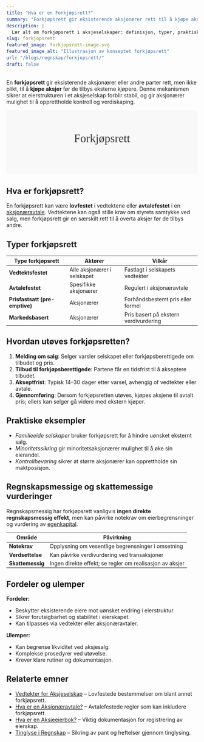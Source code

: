 ```yaml
---
title: "Hva er en Forkjøpsrett?"
summary: "Forkjøpsrett gir eksisterende aksjonærer rett til å kjøpe aksjer før eksterne, og er en viktig bestemmelse i vedtekter og aksjonæravtaler for å sikre kontroll over eierkretsen."
description: |
  Lær alt om forkjøpsrett i aksjeselskaper: definisjon, typer, praktiske eksempler, regnskapsmessig behandling og kobling til vedtekter og aksjonæravtaler.
slug: forkjopsrett
featured_image: forkjopsrett-image.svg
featured_image_alt: "Illustrasjon av konseptet forkjøpsrett"
url: "/blogs/regnskap/forkjopsrett/"
draft: false
---
```


En **forkjøpsrett** gir eksisterende aksjonærer eller andre parter rett, men ikke plikt, til å **kjøpe aksjer** før de tilbys eksterne kjøpere. Denne mekanismen sikrer at eierstrukturen i et aksjeselskap forblir stabil, og gir aksjonærer mulighet til å opprettholde kontroll og verdiskaping.

![Illustrasjon av konseptet forkjøpsrett](forkjopsrett-image.svg)

## Hva er forkjøpsrett?

En forkjøpsrett kan være **lovfestet** i vedtektene eller **avtalefestet** i en [aksjonæravtale](/blogs/regnskap/aksjonaeravtale "Hva er en Aksjonæravtale? En Omfattende Guide til Aksjonæravtaler i Norge"). Vedtektene kan også stille krav om styrets samtykke ved salg, men forkjøpsrett gir en særskilt rett til å overta aksjer før de tilbys andre.

## Typer forkjøpsrett

| Type forkjøpsrett           | Aktører                        | Vilkår                                      |
|-----------------------------|--------------------------------|---------------------------------------------|
| **Vedtektsfestet**          | Alle aksjonærer i selskapet    | Fastlagt i selskapets vedtekter             |
| **Avtalefestet**            | Spesifikke aksjonærer          | Regulert i aksjonæravtale                   |
| **Prisfastsatt (pre-emptive)** | Aksjonærer                  | Forhåndsbestemt pris eller formel           |
| **Markedsbasert**           | Aksjonærer                     | Pris basert på ekstern verdivurdering       |

## Hvordan utøves forkjøpsretten?

1. **Melding om salg**: Selger varsler selskapet eller forkjøpsberettigede om tilbudet og pris.
2. **Tilbud til forkjøpsberettigede**: Partene får en tidsfrist til å akseptere tilbudet.
3. **Akseptfrist**: Typisk 14–30 dager etter varsel, avhengig of vedtekter eller avtale.
4. **Gjennomføring**: Dersom forkjøpsretten utøves, kjøpes aksjene til avtalt pris; ellers kan selger gå videre med ekstern kjøper.

## Praktiske eksempler

* _Familieeide selskaper_ bruker forkjøpsrett for å hindre uønsket eksternt salg.
* _Minoritetssikring_ gir minoritetsaksjonærer mulighet til å øke sin eierandel.
* _Kontrollbevaring_ sikrer at større aksjonærer kan opprettholde sin maktposisjon.

## Regnskapsmessige og skattemessige vurderinger

Regnskapsmessig har forkjøpsrett vanligvis **ingen direkte regnskapsmessig effekt**, men kan påvirke notekrav om eierbegrensninger og vurdering av [egenkapital](/blogs/regnskap/hva-er-egenkapital "Hva er Egenkapital? Komplett Guide til Egenkapital i Regnskap").

| Område              | Påvirkning                                           |
|---------------------|------------------------------------------------------|
| **Notekrav**        | Opplysning om vesentlige begrensninger i omsetning   |
| **Verdsettelse**    | Kan påvirke verdivurdering ved transaksjoner         |
| **Skattemessig**    | Ingen direkte effekt; se regler om realisasjon av aksjer |

## Fordeler og ulemper

**Fordeler:**

* Beskytter eksisterende eiere mot uønsket endring i eierstruktur.
* Sikrer forutsigbarhet og stabilitet i eierskapet.
* Kan tilpasses via vedtekter eller aksjonæravtaler.

**Ulemper:**

* Kan begrense likviditet ved aksjesalg.
* Komplekse prosedyrer ved utøvelse.
* Krever klare rutiner og dokumentasjon.

## Relaterte emner

* [Vedtekter for Aksjeselskap](/blogs/regnskap/hva-er-vedtekter-for-aksjeselskap "Hva er Vedtekter for Aksjeselskap? Krav og Innhold") – Lovfestede bestemmelser om blant annet forkjøpsrett.
* [Hva er en Aksjonæravtale?](/blogs/regnskap/aksjonaeravtale "Hva er en Aksjonæravtale? En Omfattende Guide til Aksjonæravtaler i Norge") – Avtalefestede regler som kan inkludere forkjøpsrett.
* [Hva er en Aksjeeierbok?](/blogs/regnskap/hva-er-en-aksjeeierbok "Hva er en Aksjeeierbok? En Komplett Guide") – Viktig dokumentasjon for registrering av eierskap.
* [Tinglyse i Regnskap](/blogs/regnskap/tinglyse "Tinglyse i Regnskap: En Guide til Tinglysing") – Sikring av pant og heftelser gjennom tinglysing.

